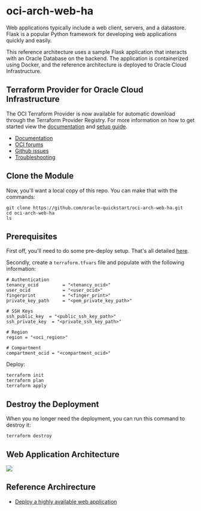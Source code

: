 # oci-arch-web-ha

Web applications typically include a web client, servers, and a datastore. Flask is a popular Python framework for developing web applications quickly and easily.

This reference architecture uses a sample Flask application that interacts with an Oracle Database on the backend. The application is containerized using Docker, and the reference architecture is deployed to Oracle Cloud Infrastructure.

## Terraform Provider for Oracle Cloud Infrastructure
The OCI Terraform Provider is now available for automatic download through the Terraform Provider Registry. 
For more information on how to get started view the [documentation](https://www.terraform.io/docs/providers/oci/index.html) 
and [setup guide](https://www.terraform.io/docs/providers/oci/guides/version-3-upgrade.html).

* [Documentation](https://www.terraform.io/docs/providers/oci/index.html)
* [OCI forums](https://cloudcustomerconnect.oracle.com/resources/9c8fa8f96f/summary)
* [Github issues](https://github.com/terraform-providers/terraform-provider-oci/issues)
* [Troubleshooting](https://www.terraform.io/docs/providers/oci/guides/guides/troubleshooting.html)

## Clone the Module
Now, you'll want a local copy of this repo. You can make that with the commands:

    git clone https://github.com/oracle-quickstart/oci-arch-web-ha.git
    cd oci-arch-web-ha
    ls

## Prerequisites
First off, you'll need to do some pre-deploy setup.  That's all detailed [here](https://github.com/cloud-partners/oci-prerequisites).

Secondly, create a `terraform.tfvars` file and populate with the following information:

```
# Authentication
tenancy_ocid         = "<tenancy_ocid>"
user_ocid            = "<user_ocid>"
fingerprint          = "<finger_print>"
private_key_path     = "<pem_private_key_path>"

# SSH Keys
ssh_public_key  = "<public_ssh_key_path>"
ssh_private_key  = "<private_ssh_key_path>"

# Region
region = "<oci_region>"

# Compartment
compartment_ocid = "<compartment_ocid>"

````

Deploy:

    terraform init
    terraform plan
    terraform apply

## Destroy the Deployment
When you no longer need the deployment, you can run this command to destroy it:

    terraform destroy

## Web Application Architecture

![](./images/web-app-diagram.png)


## Reference Archirecture

- [Deploy a highly available web application](https://docs.oracle.com/en/solutions/ha-web-app/index.html)
